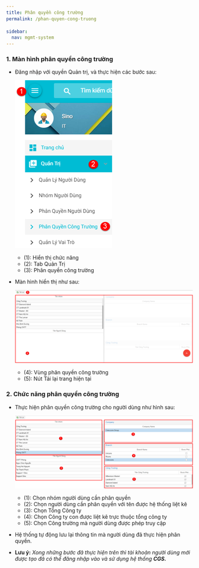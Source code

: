 ```yaml
---
title: Phân quyền công trường
permalink: /phan-quyen-cong-truong

sidebar:
  nav: mgmt-system
---
```


### **1. Màn hình phân quyền công trường**
* Đăng nhập với quyền Quản trị, và thực hiện các bước sau:

     ![](assets/permissioncs/mnPermissioncs.png)

     * (1): Hiển thị chức năng
     * (2): Tab Quản Trị
     * (3): Phân quyền công trường

* Màn hình hiển thị như sau:

     ![](assets/permissioncs/PermissioncsManager.png)

     * (4): Vùng phân quyền công trường
     * (5): Nút Tải lại trang hiện tại

### **2. Chức năng phân quyền công trường**
* Thực hiện phân quyền công trường cho người dùng như hình sau:

     ![](assets/permissioncs/PermissioncsManagerAdd.png)

     * (1): Chọn nhóm người dùng cần phân quyền
     * (2): Chọn người dùng cần phân quyền với tên được hệ thống liệt kê
     * (3): Chọn Tổng Công ty 
     * (4): Chọn Công ty con được liệt kê trực thuộc tổng công ty 
     * (5): Chọn Công trường mà người dùng được phép truy cập 
* Hệ thống tự động lưu lại thông tin mà người dùng đã thực hiện phân quyền.
* **Lưu ý:** *Xong những bước đã thực hiện trên thì tài khoản người dùng mới được tạo đã có thể đăng nhập vào và sử dụng hệ thống **CGS.***